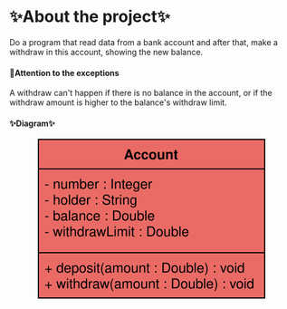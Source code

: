 # :sparkles:About the project:sparkles:

Do a program that read data from a bank account and after
that, make a withdraw in this account, showing the new balance.

#### :triangular_flag_on_post:Attention to the exceptions
A withdraw can't happen if there is no balance in the account,
or if the withdraw amount is higher to the balance's withdraw limit.

#### :sparkles:Diagram:sparkles:
<div align="center">
    <img src="./assets/bankAccountDiagram.svg"/>
</div>
